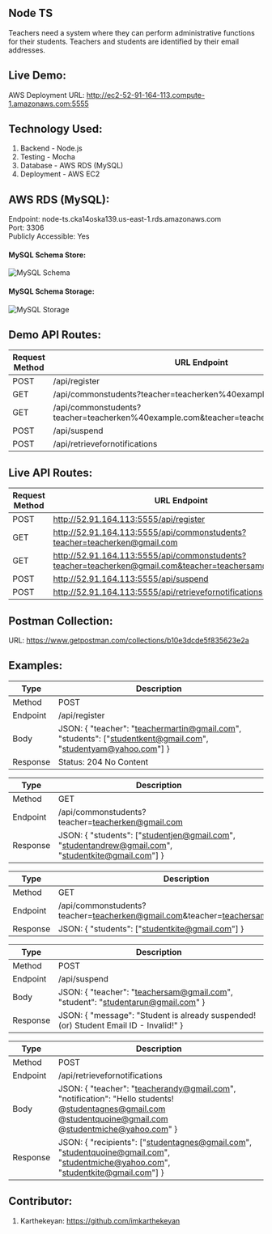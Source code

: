 ## Node TS

Teachers need a system where they can perform administrative functions for their students. Teachers and students are identified by their email addresses.

## Live Demo:

AWS Deployment URL: http://ec2-52-91-164-113.compute-1.amazonaws.com:5555

## Technology Used:

1. Backend - Node.js
2. Testing - Mocha
2. Database - AWS RDS (MySQL)
3. Deployment - AWS EC2

## AWS RDS (MySQL):

Endpoint: node-ts.cka14oska139.us-east-1.rds.amazonaws.com </br>
Port: 3306 </br>
Publicly Accessible: Yes

#### MySQL Schema Store:
![MySQL Schema](https://s3.amazonaws.com/bucket-storage-box/mysql-schema.png)

#### MySQL Schema Storage:
![MySQL Storage](https://s3.amazonaws.com/bucket-storage-box/mysql-storage.png)

## Demo API Routes:

| Request Method | URL Endpoint |
| --- | --- |
| POST | /api/register |
| GET | /api/commonstudents?teacher=teacherken%40example.com |
| GET | /api/commonstudents?teacher=teacherken%40example.com&teacher=teacherjoe%40example.com |
| POST | /api/suspend |
| POST | /api/retrievefornotifications |

## Live API Routes:

| Request Method | URL Endpoint |
| --- | --- |
| POST | http://52.91.164.113:5555/api/register |
| GET | http://52.91.164.113:5555/api/commonstudents?teacher=teacherken@gmail.com |
| GET | http://52.91.164.113:5555/api/commonstudents?teacher=teacherken@gmail.com&teacher=teachersam@gmail.com |
| POST | http://52.91.164.113:5555/api/suspend |
| POST | http://52.91.164.113:5555/api/retrievefornotifications |

## Postman Collection:

URL: https://www.getpostman.com/collections/b10e3dcde5f835623e2a

## Examples:

| Type | Description |
| --- | --- |
| Method | POST |
| Endpoint | /api/register |
| Body | JSON: { "teacher": "teachermartin@gmail.com", "students": ["studentkent@gmail.com", "studentyam@yahoo.com"] } |
| Response |  Status: 204 No Content |

| Type | Description |
| --- | --- |
| Method | GET |
| Endpoint | /api/commonstudents?teacher=teacherken@gmail.com |
| Response | JSON: { "students": ["studentjen@gmail.com", "studentandrew@gmail.com", "studentkite@gmail.com"] } |

| Type | Description |
| --- | --- |
| Method | GET |
| Endpoint | /api/commonstudents?teacher=teacherken@gmail.com&teacher=teachersam@gmail.com |
| Response | JSON: { "students": ["studentkite@gmail.com"] } |

| Type | Description |
| --- | --- |
| Method | POST |
| Endpoint | /api/suspend |
| Body | JSON: { "teacher": "teachersam@gmail.com", "student": "studentarun@gmail.com" } |
| Response |  JSON: { "message": "Student is already suspended! (or) Student Email ID - Invalid!" } |

| Type | Description |
| --- | --- |
| Method | POST |
| Endpoint | /api/retrievefornotifications |
| Body | JSON: { "teacher": "teacherandy@gmail.com", "notification": "Hello students! @studentagnes@gmail.com @studentquoine@gmail.com @studentmiche@yahoo.com" } |
| Response |  JSON: { "recipients": ["studentagnes@gmail.com", "studentquoine@gmail.com", "studentmiche@yahoo.com", "studentkite@gmail.com"] } |

## Contributor:

1. Karthekeyan: https://github.com/imkarthekeyan


